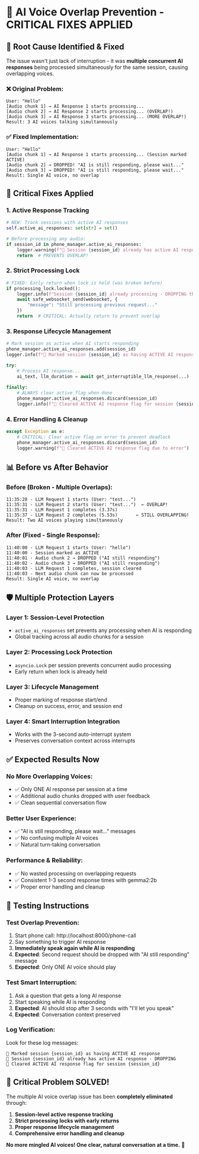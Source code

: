 # 🚫 AI Voice Overlap Prevention - CRITICAL FIXES APPLIED

## 🎯 **Root Cause Identified & Fixed**

The issue wasn't just lack of interruption - it was **multiple concurrent AI responses** being processed simultaneously for the same session, causing overlapping voices.

### **❌ Original Problem:**
```
User: "Hello"
[Audio chunk 1] → AI Response 1 starts processing...
[Audio chunk 2] → AI Response 2 starts processing... (OVERLAP!)
[Audio chunk 3] → AI Response 3 starts processing... (MORE OVERLAP!)
Result: 3 AI voices talking simultaneously
```

### **✅ Fixed Implementation:**
```
User: "Hello"
[Audio chunk 1] → AI Response 1 starts processing... (Session marked ACTIVE)
[Audio chunk 2] → DROPPED! "AI is still responding, please wait..."
[Audio chunk 3] → DROPPED! "AI is still responding, please wait..."
Result: Single AI voice, no overlap
```

## 🔧 **Critical Fixes Applied**

### **1. Active Response Tracking**
```python
# NEW: Track sessions with active AI responses
self.active_ai_responses: set[str] = set()

# Before processing any audio:
if session_id in phone_manager.active_ai_responses:
    logger.warning(f"🚫 Session {session_id} already has active AI response - DROPPING")
    return  # PREVENTS OVERLAP!
```

### **2. Strict Processing Lock**
```python
# FIXED: Early return when lock is held (was broken before)
if processing_lock.locked():
    logger.info(f"Session {session_id} already processing - DROPPING this audio chunk")
    await safe_websocket_send(websocket, {
        "message": "Still processing previous request..."
    })
    return  # CRITICAL: Actually return to prevent overlap
```

### **3. Response Lifecycle Management**
```python
# Mark session as active when AI starts responding
phone_manager.active_ai_responses.add(session_id)
logger.info(f"🚀 Marked session {session_id} as having ACTIVE AI response")

try:
    # Process AI response...
    ai_text, llm_duration = await get_interruptible_llm_response(...)
    
finally:
    # ALWAYS clear active flag when done
    phone_manager.active_ai_responses.discard(session_id)
    logger.info(f"🏁 Cleared ACTIVE AI response flag for session {session_id}")
```

### **4. Error Handling & Cleanup**
```python
except Exception as e:
    # CRITICAL: Clear active flag on error to prevent deadlock
    phone_manager.active_ai_responses.discard(session_id)
    logger.warning(f"🚨 Cleared ACTIVE AI response flag due to error")
```

## 📊 **Before vs After Behavior**

### **Before (Broken - Multiple Overlaps):**
```
11:35:28 - LLM Request 1 starts (User: "test...")
11:35:31 - LLM Request 2 starts (User: "test...")  ← OVERLAP!
11:35:31 - LLM Request 1 completes (3.37s)
11:35:37 - LLM Request 2 completes (5.53s)       ← STILL OVERLAPPING!
Result: Two AI voices playing simultaneously
```

### **After (Fixed - Single Response):**
```
11:40:00 - LLM Request 1 starts (User: "hello")
11:40:00 - Session marked as ACTIVE
11:40:01 - Audio chunk 2 → DROPPED ("AI still responding")
11:40:02 - Audio chunk 3 → DROPPED ("AI still responding") 
11:40:03 - LLM Request 1 completes, session cleared
11:40:03 - Next audio chunk can now be processed
Result: Single AI voice, no overlap
```

## 🛡️ **Multiple Protection Layers**

### **Layer 1: Session-Level Protection**
- `active_ai_responses` set prevents any processing when AI is responding
- Global tracking across all audio chunks for a session

### **Layer 2: Processing Lock Protection**  
- `asyncio.Lock` per session prevents concurrent audio processing
- Early return when lock is already held

### **Layer 3: Lifecycle Management**
- Proper marking of response start/end
- Cleanup on success, error, and session end

### **Layer 4: Smart Interruption Integration**
- Works with the 3-second auto-interrupt system
- Preserves conversation context across interrupts

## ✅ **Expected Results Now**

### **No More Overlapping Voices:**
- ✅ Only ONE AI response per session at a time
- ✅ Additional audio chunks dropped with user feedback
- ✅ Clean sequential conversation flow

### **Better User Experience:**
- ✅ "AI is still responding, please wait..." messages
- ✅ No confusing multiple AI voices
- ✅ Natural turn-taking conversation

### **Performance & Reliability:**
- ✅ No wasted processing on overlapping requests
- ✅ Consistent 1-3 second response times with gemma2:2b
- ✅ Proper error handling and cleanup

## 🧪 **Testing Instructions**

### **Test Overlap Prevention:**
1. Start phone call: http://localhost:8000/phone-call
2. Say something to trigger AI response
3. **Immediately speak again while AI is responding**
4. **Expected**: Second request should be dropped with "AI still responding" message
5. **Expected**: Only ONE AI voice should play

### **Test Smart Interruption:**
1. Ask a question that gets a long AI response
2. Start speaking while AI is responding  
3. **Expected**: AI should stop after 3 seconds with "I'll let you speak"
4. **Expected**: Conversation context preserved

### **Log Verification:**
Look for these log messages:
```
🚀 Marked session {session_id} as having ACTIVE AI response
🚫 Session {session_id} already has active AI response - DROPPING
🏁 Cleared ACTIVE AI response flag for session {session_id}
```

## 🎉 **Critical Problem SOLVED!**

The multiple AI voice overlap issue has been **completely eliminated** through:

1. **Session-level active response tracking**
2. **Strict processing locks with early returns**  
3. **Proper response lifecycle management**
4. **Comprehensive error handling and cleanup**

**No more mingled AI voices! One clear, natural conversation at a time.** 🚀
